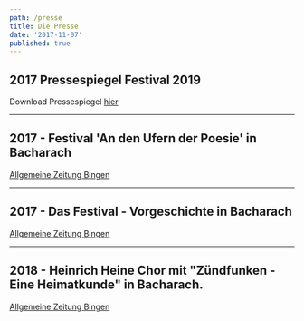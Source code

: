 ```yaml
---
path: /presse
title: Die Presse
date: '2017-11-07'
published: true
---
```


## 2017 Pressespiegel Festival 2019
Download Pressespiegel [hier](/pressespiegel.pdf)    
   
-----
    


## 2017 - Festival 'An den Ufern der Poesie' in Bacharach

 <a href="https://www.allgemeine-zeitung.de/lokales/bingen/vg-rhein-nahe/bacharach/an-den-ufern-der-poesie-begeisterung-bei-publikum-und-machern-in-bacharach_18135573" target="_blank" rel="noopener noreferrer">Allgemeine Zeitung Bingen</a>


---
##  2017 - Das Festival - Vorgeschichte in Bacharach
 <a href="https://www.allgemeine-zeitung.de/lokales/bingen/vg-rhein-nahe/bacharach/wie-welterbefuhrerin-linda-butz-das-praml-festival-nach-bacharach-holte_18056203" rel="noopener noreferrer">Allgemeine Zeitung Bingen</a>

---


## 2018 - Heinrich Heine Chor mit "Zündfunken - Eine Heimatkunde" in Bacharach.

 <a href="https://www.allgemeine-zeitung.de/lokales/bingen/vg-rhein-nahe/bacharach/romantische-flaschenpost_19057351" rel="noopener noreferrer">Allgemeine Zeitung Bingen</a>
